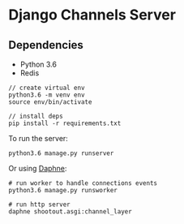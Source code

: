 # Django Channels Server

## Dependencies

* Python 3.6
* Redis

```
// create virtual env
python3.6 -m venv env
source env/bin/activate

// install deps
pip install -r requirements.txt
```

To run the server:

```
python3.6 manage.py runserver
```

Or using [Daphne](https://github.com/django/daphne):

```
# run worker to handle connections events
python3.6 manage.py runsworker

# run http server
daphne shootout.asgi:channel_layer
```